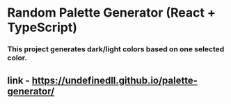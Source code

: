 # Random Palette Generator (React + TypeScript)
### This project generates dark/light colors based on one selected color.
## link - https://undefinedll.github.io/palette-generator/
